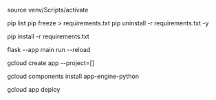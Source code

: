 source venv/Scripts/activate

<!-- ######################################################### -->

pip list
pip freeze > requirements.txt
pip uninstall -r requirements.txt -y

pip install -r requirements.txt

<!-- ######################################################### -->

flask --app main run --reload

<!-- ######################################################### -->

gcloud create app --project=[]

gcloud components install app-engine-python

gcloud app deploy
